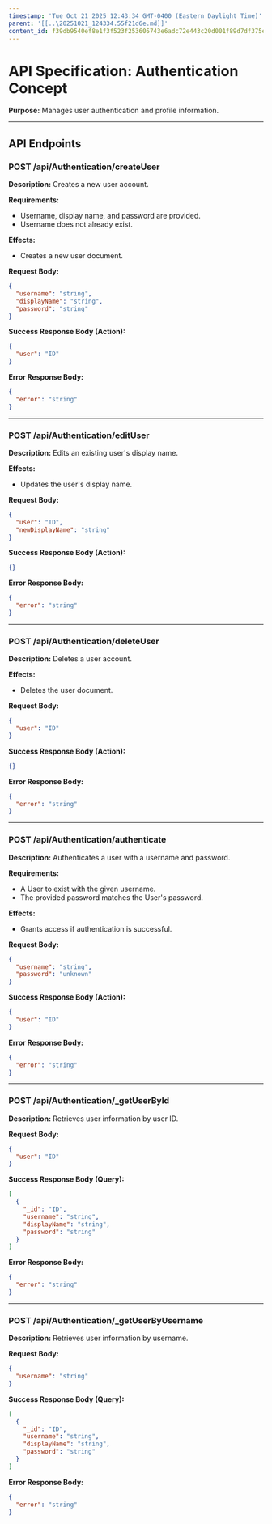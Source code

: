 ```yaml
---
timestamp: 'Tue Oct 21 2025 12:43:34 GMT-0400 (Eastern Daylight Time)'
parent: '[[..\20251021_124334.55f21d6e.md]]'
content_id: f39db9540ef8e1f3f523f253605743e6adc72e443c20d001f89d7df375e5d552
---
```


# API Specification: Authentication Concept

**Purpose:** Manages user authentication and profile information.

***

## API Endpoints

### POST /api/Authentication/createUser

**Description:** Creates a new user account.

**Requirements:**

* Username, display name, and password are provided.
* Username does not already exist.

**Effects:**

* Creates a new user document.

**Request Body:**

```json
{
  "username": "string",
  "displayName": "string",
  "password": "string"
}
```

**Success Response Body (Action):**

```json
{
  "user": "ID"
}
```

**Error Response Body:**

```json
{
  "error": "string"
}
```

***

### POST /api/Authentication/editUser

**Description:** Edits an existing user's display name.

**Effects:**

* Updates the user's display name.

**Request Body:**

```json
{
  "user": "ID",
  "newDisplayName": "string"
}
```

**Success Response Body (Action):**

```json
{}
```

**Error Response Body:**

```json
{
  "error": "string"
}
```

***

### POST /api/Authentication/deleteUser

**Description:** Deletes a user account.

**Effects:**

* Deletes the user document.

**Request Body:**

```json
{
  "user": "ID"
}
```

**Success Response Body (Action):**

```json
{}
```

**Error Response Body:**

```json
{
  "error": "string"
}
```

***

### POST /api/Authentication/authenticate

**Description:** Authenticates a user with a username and password.

**Requirements:**

* A User to exist with the given username.
* The provided password matches the User's password.

**Effects:**

* Grants access if authentication is successful.

**Request Body:**

```json
{
  "username": "string",
  "password": "unknown"
}
```

**Success Response Body (Action):**

```json
{
  "user": "ID"
}
```

**Error Response Body:**

```json
{
  "error": "string"
}
```

***

### POST /api/Authentication/\_getUserById

**Description:** Retrieves user information by user ID.

**Request Body:**

```json
{
  "user": "ID"
}
```

**Success Response Body (Query):**

```json
[
  {
    "_id": "ID",
    "username": "string",
    "displayName": "string",
    "password": "string"
  }
]
```

**Error Response Body:**

```json
{
  "error": "string"
}
```

***

### POST /api/Authentication/\_getUserByUsername

**Description:** Retrieves user information by username.

**Request Body:**

```json
{
  "username": "string"
}
```

**Success Response Body (Query):**

```json
[
  {
    "_id": "ID",
    "username": "string",
    "displayName": "string",
    "password": "string"
  }
]
```

**Error Response Body:**

```json
{
  "error": "string"
}
```

